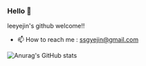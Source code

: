 ### Hello 👋


leeyejin's github welcome!!

- 📫 How to reach me : ssgyejin@gmail.com


![Anurag's GitHub stats](https://github-readme-stats.vercel.app/api?username=leeyejin1231&show_icons=true&theme=dracula)





